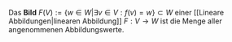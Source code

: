 Das **Bild** $F(V) := \{ w \in W | \exists v \in V: f(v) = w \} \subset W$ einer [[Lineare Abbildungen|linearen Abbildung]] $F: V \rightarrow W$ ist die Menge aller angenommenen Abbildungswerte. 
